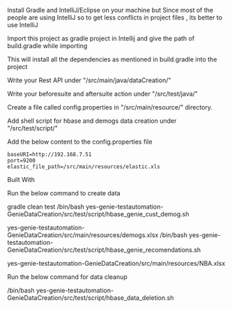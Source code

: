 Install Gradle and IntelliJ/Eclipse on your machine but Since most of the people are using IntelliJ so to get less conflicts in project files , its better to use IntelliJ

Import this project as gradle project in Intellij and give the path of build.gradle while importing

This will install all the dependencies as mentioned in build.gradle into the project

Write your Rest API  under "/src/main/java/dataCreation/"

Write your beforesuite and aftersuite action under "/src/test/java/"

Create a file called config.properties in "/src/main/resource/" directory.

Add shell script for hbase and demogs data creation under "/src/test/script/"

Add the below content to the config.properties file

```
baseURI=http://192.168.7.51
port=9200
elastic_file_path=/src/main/resources/elastic.xls
```
Built With


Run the below command to create data


gradle clean test
/bin/bash yes-genie-testautomation-GenieDataCreation/src/test/script/hbase_genie_cust_demog.sh  

yes-genie-testautomation-GenieDataCreation/src/main/resources/demogs.xlsx
/bin/bash yes-genie-testautomation-GenieDataCreation/src/test/script/hbase_genie_recomendations.sh 

yes-genie-testautomation-GenieDataCreation/src/main/resources/NBA.xlsx


Run the below command for data cleanup

/bin/bash yes-genie-testautomation-GenieDataCreation/src/test/script/hbase_data_deletion.sh
